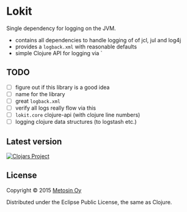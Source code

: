 # Lokit

Single dependency for logging on the JVM. 

* contains all dependencies to handle logging of of jcl, jul and log4j
* provides a `logback.xml` with reasonable defaults
* simple Clojure API for logging via `

## TODO
- [ ] figure out if this library is a good idea 
- [ ] name for the library
- [ ] great `logback.xml`
- [ ] verify all logs really flow via this
- [ ] `lokit.core` clojure-api (with clojure line numbers)
- [ ] logging clojure data structures (to logstash etc.)

## Latest version

[![Clojars Project](http://clojars.org/metosin/clogger/latest-version.svg)](http://clojars.org/metosin/clogger)

## License

Copyright © 2015 [Metosin Oy](http://www.metosin.fi)

Distributed under the Eclipse Public License, the same as Clojure.
